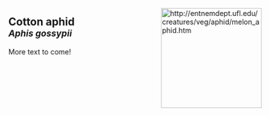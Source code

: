 <img 
title="http://entnemdept.ufl.edu/creatures/veg/aphid/melon_aphid.htm"
src="http://entnemdept.ufl.edu/creatures/veg/aphid/melon_aphid02.jpg" 
height="200"
class="center"
align="right">

## Cotton aphid <br><sup>*Aphis gossypii*</sup>

More text to come!
<!--stackedit_data:
eyJoaXN0b3J5IjpbMjcxNjA5OTA3LDEwNzcwMDgyMDUsLTYxNz
I5Njk1MV19
-->